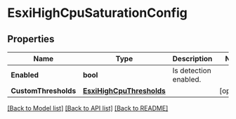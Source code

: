 # EsxiHighCpuSaturationConfig

## Properties
Name | Type | Description | Notes
------------ | ------------- | ------------- | -------------
**Enabled** | **bool** | Is detection enabled. | 
**CustomThresholds** | [**EsxiHighCpuThresholds**](EsxiHighCpuThresholds.md) |  | [optional] 

[[Back to Model list]](../README.md#documentation-for-models) [[Back to API list]](../README.md#documentation-for-api-endpoints) [[Back to README]](../README.md)


